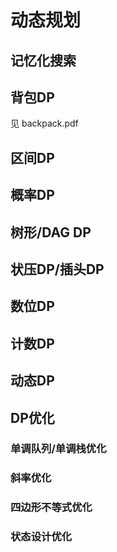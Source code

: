 # 动态规划

## 记忆化搜索

## 背包DP

见 backpack.pdf

## 区间DP

## 概率DP

## 树形/DAG DP

## 状压DP/插头DP

## 数位DP

## 计数DP

## 动态DP

## DP优化

### 单调队列/单调栈优化

### 斜率优化

### 四边形不等式优化

### 状态设计优化
